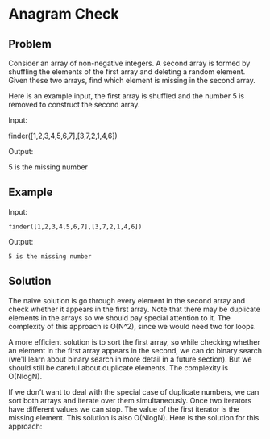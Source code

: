 # Anagram Check

## Problem

Consider an array of non-negative integers. A second array is formed by shuffling the elements of the first array and deleting a random element. Given these two arrays, find which element is missing in the second array.

Here is an example input, the first array is shuffled and the number 5 is removed to construct the second array.

Input:

finder([1,2,3,4,5,6,7],[3,7,2,1,4,6])

Output:

5 is the missing number

## Example

Input:
```
finder([1,2,3,4,5,6,7],[3,7,2,1,4,6])
```

Output:
```
5 is the missing number
```

## Solution
The naive solution is go through every element in the second array and check whether it appears in the first array. Note that there may be duplicate elements in the arrays so we should pay special attention to it. The complexity of this approach is O(N^2), since we would need two for loops.

A more efficient solution is to sort the first array, so while checking whether an element in the first array appears in the second, we can do binary search (we'll learn about binary search in more detail in a future section). But we should still be careful about duplicate elements. The complexity is O(NlogN).

If we don’t want to deal with the special case of duplicate numbers, we can sort both arrays and iterate over them simultaneously. Once two iterators have different values we can stop. The value of the first iterator is the missing element. This solution is also O(NlogN). Here is the solution for this approach: